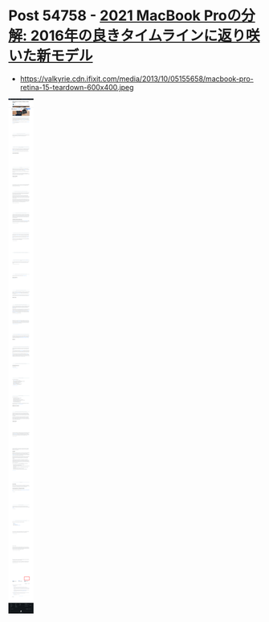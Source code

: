 # Post 54758 - [2021 MacBook Proの分解: 2016年の良きタイムラインに返り咲いた新モデル](https://www.ifixit.com/News/54758/2021-macbook-pro-teardown-a-glimpse-at-a-better-timeline)

- https://valkyrie.cdn.ifixit.com/media/2013/10/05155658/macbook-pro-retina-15-teardown-600x400.jpeg

![screencap](screenshots/1569481d-7f9c-467d-9f1f-8e3550b58052.png)
